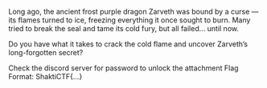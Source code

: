 Long ago, the ancient frost purple dragon Zarveth was bound by a curse — its flames turned to ice, freezing everything it once sought to burn. Many tried to break the seal and tame its cold fury, but all failed… until now.

Do you have what it takes to crack the cold flame and uncover Zarveth’s long-forgotten secret?

Check the discord server for password to unlock the attachment
Flag Format:
ShaktiCTF{...}
